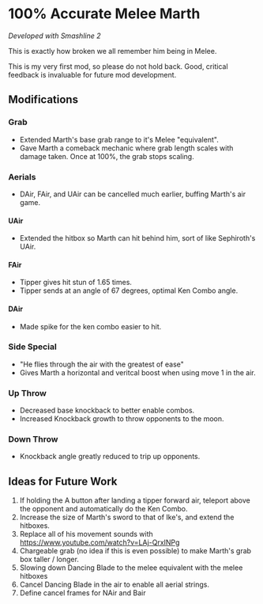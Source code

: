 # 100% Accurate Melee Marth 

*Developed with Smashline 2*

This is exactly how broken we all remember him being in Melee.

This is my very first mod, so please do not hold back. Good, critical feedback is 
invaluable for future mod development.

## Modifications

### Grab

- Extended Marth's base grab range to it's Melee "equivalent". 
- Gave Marth a comeback mechanic where grab length scales with damage taken. Once at 100%, 
the grab stops scaling.

### Aerials

- DAir, FAir, and UAir can be cancelled much earlier, buffing Marth's air game. 

#### UAir 

- Extended the hitbox so Marth can hit behind him, sort of like Sephiroth's UAir.

#### FAir 

- Tipper gives hit stun of 1.65 times. 
- Tipper sends at an angle of 67 degrees, optimal Ken Combo angle.

#### DAir 

- Made spike for the ken combo easier to hit. 

### Side Special

- "He flies through the air with the greatest of ease"
- Gives Marth a horizontal and veritcal boost when using move 1 in the air. 

### Up Throw

- Decreased base knockback to better enable combos.
- Increased Knockback growth to throw opponents to the moon.

### Down Throw
- Knockback angle greatly reduced to trip up opponents.


## Ideas for Future Work

1) If holding the A button after landing a tipper forward air, teleport above the opponent and automatically do the Ken Combo.
2) Increase the size of Marth's sword to that of Ike's, and extend the hitboxes.
3) Replace all of his movement sounds with https://www.youtube.com/watch?v=LAj-QrxINPg
4) Chargeable grab (no idea if this is even possible) to make Marth's grab box taller / longer.
5) Slowing down Dancing Blade to the melee equivalent with the melee hitboxes 
6) Cancel Dancing Blade in the air to enable all aerial strings.
7) Define cancel frames for NAir and Bair
